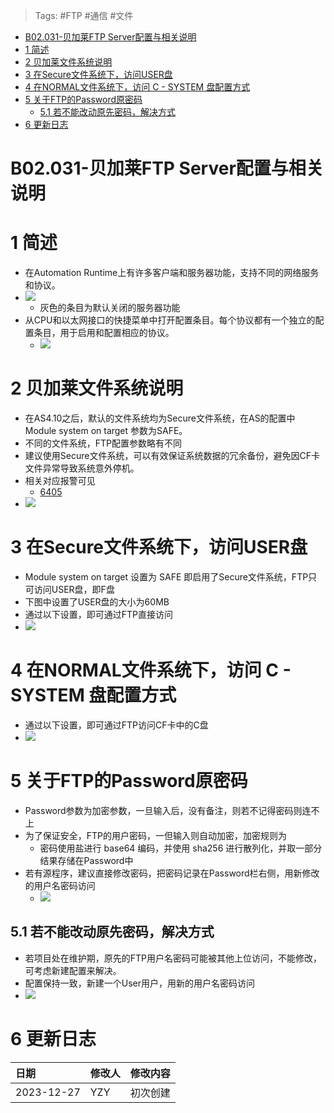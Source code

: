 > Tags: #FTP #通信 #文件

- [B02.031-贝加莱FTP Server配置与相关说明](#_b02031-%E8%B4%9D%E5%8A%A0%E8%8E%B1ftp-server%E9%85%8D%E7%BD%AE%E4%B8%8E%E7%9B%B8%E5%85%B3%E8%AF%B4%E6%98%8E)
- [1 简述](#_1-%E7%AE%80%E8%BF%B0)
- [2 贝加莱文件系统说明](#_2-%E8%B4%9D%E5%8A%A0%E8%8E%B1%E6%96%87%E4%BB%B6%E7%B3%BB%E7%BB%9F%E8%AF%B4%E6%98%8E)
- [3 在Secure文件系统下，访问USER盘](#_3-%E5%9C%A8secure%E6%96%87%E4%BB%B6%E7%B3%BB%E7%BB%9F%E4%B8%8B%EF%BC%8C%E8%AE%BF%E9%97%AEuser%E7%9B%98)
- [4 在NORMAL文件系统下，访问 C - SYSTEM 盘配置方式](#_4-%E5%9C%A8normal%E6%96%87%E4%BB%B6%E7%B3%BB%E7%BB%9F%E4%B8%8B%EF%BC%8C%E8%AE%BF%E9%97%AE-c---system-%E7%9B%98%E9%85%8D%E7%BD%AE%E6%96%B9%E5%BC%8F)
- [5 关于FTP的Password原密码](#_5-%E5%85%B3%E4%BA%8Eftp%E7%9A%84password%E5%8E%9F%E5%AF%86%E7%A0%81)
	- [5.1 若不能改动原先密码，解决方式](#_51-%E8%8B%A5%E4%B8%8D%E8%83%BD%E6%94%B9%E5%8A%A8%E5%8E%9F%E5%85%88%E5%AF%86%E7%A0%81%EF%BC%8C%E8%A7%A3%E5%86%B3%E6%96%B9%E5%BC%8F)
- [6 更新日志](#_6-%E6%9B%B4%E6%96%B0%E6%97%A5%E5%BF%97)

# B02.031-贝加莱FTP Server配置与相关说明

# 1 简述

- 在Automation Runtime上有许多客户端和服务器功能，支持不同的网络服务和协议。
- ![](FILES/031贝加莱FTP%20Server配置与相关说明/image-20231227000820289.png)
    - 灰色的条目为默认关闭的服务器功能
- 从CPU和以太网接口的快捷菜单中打开配置条目。每个协议都有一个独立的配置条目，用于启用和配置相应的协议。
    - ![](FILES/031贝加莱FTP%20Server配置与相关说明/image-20231227000939876.png)

# 2 贝加莱文件系统说明

- 在AS4.10之后，默认的文件系统均为Secure文件系统，在AS的配置中 Module system on target 参数为SAFE。
- 不同的文件系统，FTP配置参数略有不同
- 建议使用Secure文件系统，可以有效保证系统数据的冗余备份，避免因CF卡文件异常导致系统意外停机。
- 相关对应报警可见
    - [6405](../C03_故障码问题定位/6405.md)
- ![](FILES/031贝加莱FTP%20Server配置与相关说明/image-20231227001452043.png)

# 3 在Secure文件系统下，访问USER盘

- Module system on target 设置为 SAFE 即启用了Secure文件系统，FTP只可访问USER盘，即F盘
- 下图中设置了USER盘的大小为60MB
- 通过以下设置，即可通过FTP直接访问
- ![](FILES/031贝加莱FTP%20Server配置与相关说明/image-20231227001925729.png)

# 4 在NORMAL文件系统下，访问 C - SYSTEM 盘配置方式

- 通过以下设置，即可通过FTP访问CF卡中的C盘
- ![](FILES/031贝加莱FTP%20Server配置与相关说明/image-20231227001811878.png)

# 5 关于FTP的Password原密码

- Password参数为加密参数，一旦输入后，没有备注，则若不记得密码则连不上
- 为了保证安全，FTP的用户密码，一但输入则自动加密，加密规则为
    - 密码使用盐进行 base64 编码，并使用 sha256 进行散列化，并取一部分结果存储在Password中
- 若有源程序，建议直接修改密码，把密码记录在Password栏右侧，用新修改的用户名密码访问
    - ![](FILES/031贝加莱FTP%20Server配置与相关说明/image-20231227010959830.png)

## 5.1 若不能改动原先密码，解决方式

- 若项目处在维护期，原先的FTP用户名密码可能被其他上位访问，不能修改，可考虑新建配置来解决。
- 配置保持一致，新建一个User用户，用新的用户名密码访问
- ![](FILES/031贝加莱FTP%20Server配置与相关说明/image-20231227010738444.png)

# 6 更新日志

| 日期         | 修改人 | 修改内容 |
| :--------- | :-- | :--- |
| 2023-12-27 | YZY | 初次创建 |
